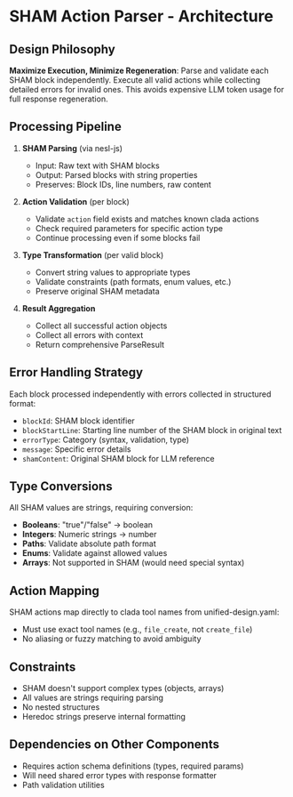 # SHAM Action Parser - Architecture

## Design Philosophy

**Maximize Execution, Minimize Regeneration**: Parse and validate each SHAM block independently. Execute all valid actions while collecting detailed errors for invalid ones. This avoids expensive LLM token usage for full response regeneration.

## Processing Pipeline

1. **SHAM Parsing** (via nesl-js)
   - Input: Raw text with SHAM blocks
   - Output: Parsed blocks with string properties
   - Preserves: Block IDs, line numbers, raw content

2. **Action Validation** (per block)
   - Validate `action` field exists and matches known clada actions
   - Check required parameters for specific action type
   - Continue processing even if some blocks fail

3. **Type Transformation** (per valid block)
   - Convert string values to appropriate types
   - Validate constraints (path formats, enum values, etc.)
   - Preserve original SHAM metadata

4. **Result Aggregation**
   - Collect all successful action objects
   - Collect all errors with context
   - Return comprehensive ParseResult

## Error Handling Strategy

Each block processed independently with errors collected in structured format:
- `blockId`: SHAM block identifier
- `blockStartLine`: Starting line number of the SHAM block in original text
- `errorType`: Category (syntax, validation, type)
- `message`: Specific error details
- `shamContent`: Original SHAM block for LLM reference

## Type Conversions

All SHAM values are strings, requiring conversion:
- **Booleans**: "true"/"false" → boolean
- **Integers**: Numeric strings → number
- **Paths**: Validate absolute path format
- **Enums**: Validate against allowed values
- **Arrays**: Not supported in SHAM (would need special syntax)

## Action Mapping

SHAM actions map directly to clada tool names from unified-design.yaml:
- Must use exact tool names (e.g., `file_create`, not `create_file`)
- No aliasing or fuzzy matching to avoid ambiguity

## Constraints

- SHAM doesn't support complex types (objects, arrays)
- All values are strings requiring parsing
- No nested structures
- Heredoc strings preserve internal formatting

## Dependencies on Other Components

- Requires action schema definitions (types, required params)
- Will need shared error types with response formatter
- Path validation utilities